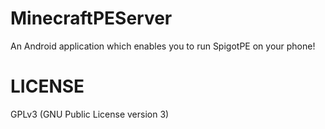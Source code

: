 # MinecraftPEServer
An Android application which enables you to run SpigotPE on your phone!

# LICENSE
GPLv3 (GNU Public License version 3)

